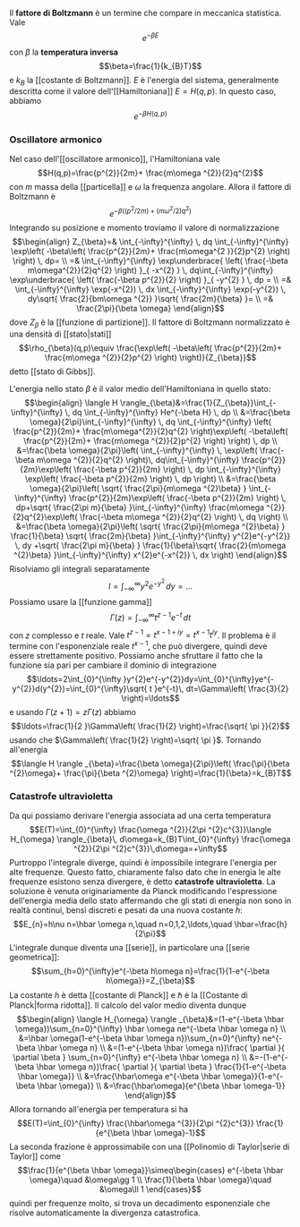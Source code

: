 Il **fattore di Boltzmann** è un termine che compare in meccanica statistica. Vale
$$e^{-\beta E}$$
con $\beta$ la **temperatura inversa**
$$\beta=\frac{1}{k_{B}T}$$
e $k_{B}$ la [[costante di Boltzmann]]. $E$ è l'energia del sistema, generalmente descritta come il valore dell'[[Hamiltoniana]] $E=H(q,p)$. In questo caso, abbiamo
$$e^{-\beta H(q,p)}$$
### Oscillatore armonico
Nel caso dell'[[oscillatore armonico]], l'Hamiltoniana vale
$$H(q,p)=\frac{p^{2}}{2m}+ \frac{m\omega ^{2}}{2}q^{2}$$
con $m$ massa della [[particella]] e $\omega$ la frequenza angolare. Allora il fattore di Boltzmann è
$$e^{-\beta((p^{2}/2m) + (m\omega^{2}/2)q^{2})}$$
Integrando su posizione e momento troviamo il valore di normalizzazione
$$\begin{align}
Z_{\beta}=& \int_{-\infty}^{\infty}  \, dq \int_{-\infty}^{\infty} \exp\left( -\beta\left( \frac{p^{2}}{2m}+ \frac{m\omega^{2 }}{2}p^{2} \right) \right) \, dp= \\
=& \int_{-\infty}^{\infty} \exp\underbrace{ \left( \frac{-\beta m\omega^{2}}{2}q^{2} \right) }_{ -x^{2} } \, dq\int_{-\infty}^{\infty} \exp\underbrace{ \left( \frac{-\beta p^{2}}{2} \right) }_{ -y^{2} } \, dp = \\
=& \int_{-\infty}^{\infty} \exp(-x^{2}) \, dx \int_{-\infty}^{\infty} \exp(-y^{2}) \, dy\sqrt{ \frac{2}{bm\omega ^{2}} }\sqrt{ \frac{2m}{\beta} }= \\
=& \frac{2\pi}{\beta \omega}
\end{align}$$
dove $Z_{\beta}$ è la [[funzione di partizione]]. Il fattore di Boltzmann normalizzato è una densità di [[stato|stati]]
$$\rho_{\beta}(q,p)\equiv \frac{\exp\left( -\beta\left( \frac{p^{2}}{2m}+ \frac{m\omega ^{2}}{2}p^{2} \right) \right)}{Z_{\beta}}$$
detto [[stato di Gibbs]].

L'energia nello stato $\beta$ è il valor medio dell'Hamiltoniana in quello stato:
$$\begin{align}
\langle H \rangle_{\beta}&=\frac{1}{Z_{\beta}}\int_{-\infty}^{\infty}  \, dq \int_{-\infty}^{\infty} He^{-\beta H} \, dp   \\
&=\frac{\beta \omega}{2\pi}\int_{-\infty}^{\infty}  \, dq \int_{-\infty}^{\infty} \left( \frac{p^{2}}{2m}+ \frac{m\omega^{2}}{2}q^{2} \right)\exp\left( -\beta\left( \frac{p^{2}}{2m}+ \frac{m\omega ^{2}}{2}p^{2} \right) \right) \, dp \\
&=\frac{\beta \omega}{2\pi}\left( \int_{-\infty}^{\infty}  \, \exp\left( \frac{-\beta m\omega ^{2}}{2}q^{2} \right)\, dq\int_{-\infty}^{\infty} \frac{p^{2}}{2m}\exp\left( \frac{-\beta p^{2}}{2m} \right) \, dp \int_{-\infty}^{\infty} \exp\left( \frac{-\beta p^{2}}{2m} \right) \, dp   \right) \\
&=\frac{\beta \omega}{2\pi}\left( \sqrt{ \frac{2\pi}{m\omega ^{2}\beta} } \int_{-\infty}^{\infty} \frac{p^{2}}{2m}\exp\left( \frac{-\beta p^{2}}{2m} \right) \, dp+\sqrt{ \frac{2\pi m}{\beta} }\int_{-\infty}^{\infty} \frac{m\omega ^{2}}{2}q^{2}\exp\left( \frac{-\beta m\omega ^{2}}{2}q^{2} \right) \, dq  \right) \\
&=\frac{\beta \omega}{2\pi}\left( \sqrt{ \frac{2\pi}{m\omega ^{2}\beta} } \frac{1}{\beta} \sqrt{ \frac{2m}{\beta} }\int_{-\infty}^{\infty} y^{2}e^{-y^{2}} \, dy +\sqrt{ \frac{2\pi m}{\beta} } \frac{1}{\beta}\sqrt{ \frac{2}{m\omega ^{2}\beta} }\int_{-\infty}^{\infty} x^{2}e^{-x^{2}} \, dx  \right)
\end{align}$$
Risolviamo gli integrali separatamente
$$I=\int_{-\infty}^{\infty} y^{2}e^{-y^{2}} \, dy=\ldots$$
Possiamo usare la [[funzione gamma]]
$$\Gamma(z)=\int_{-\infty}^{\infty} t^{z-1}e^{-t} \, dt $$
con $z$ complesso e $t$ reale. Vale $t^{z-1}=t^{x-1+iy}=t^{x-1}t^{iy}$. Il problema è il termine con l'esponenziale reale $t^{x-1}$, che può divergere, quindi deve essere strettamente positivo. Possiamo anche sfruttare il fatto che la funzione sia pari per cambiare il dominio di integrazione
$$\ldots=2\int_{0}^{\infty }y^{2}e^{-y^{2}}dy=\int_{0}^{\infty}ye^{-y^{2}}d(y^{2})=\int_{0}^{\infty}\sqrt{ t }e^{-t}\, dt=\Gamma\left( \frac{3}{2} \right)=\ldots$$
e usando $\Gamma(z+1)=z\Gamma(z)$ abbiamo
$$\ldots=\frac{1}{2 }\Gamma\left( \frac{1}{2} \right)=\frac{\sqrt{ \pi }}{2}$$
usando che $\Gamma\left( \frac{1}{2} \right)=\sqrt{ \pi }$. Tornando all'energia
$$\langle H \rangle _{\beta}=\frac{\beta \omega}{2\pi}\left( \frac{\pi}{\beta ^{2}\omega}+ \frac{\pi}{\beta ^{2}\omega} \right)=\frac{1}{\beta}=k_{B}T$$
### Catastrofe ultravioletta
Da qui possiamo derivare l'energia associata ad una certa temperatura
$$E(T)=\int_{0}^{\infty} \frac{\omega ^{2}}{2\pi ^{2}c^{3}}\langle H_{\omega} \rangle_{\beta}\, d\omega=k_{B}T\int_{0}^{\infty} \frac{\omega ^{2}}{2\pi ^{2}c^{3}}\,d\omega=+\infty$$
Purtroppo l'integrale diverge, quindi è impossibile integrare l'energia per alte frequenze. Questo fatto, chiaramente falso dato che in energia le alte frequenze esistono senza divergere, è detto **catastrofe ultravioletta**. La soluzione è venuta originariamente da Planck modificando l'espressione dell'energia media dello stato affermando che gli stati di energia non sono in realtà continui, bensì discreti e pesati da una nuova costante $h$:
$$E_{n}=h\nu n=\hbar \omega n,\quad n=0,1,2,\ldots,\quad \hbar=\frac{h}{2\pi}$$
L'integrale dunque diventa una [[serie]], in particolare una [[serie geometrica]]:
$$\sum_{h=0}^{\infty}e^{-\beta h\omega n}=\frac{1}{1-e^{-\beta h\omega}}=Z_{\beta}$$
La costante $h$ è detta [[costante di Planck]] e $\hbar$ è la [[Costante di Planck|forma ridotta]]. Il calcolo del valor medio diventa dunque
$$\begin{align}
\langle H_{\omega} \rangle _{\beta}&=(1-e^{-\beta \hbar \omega})\sum_{n=0}^{\infty} \hbar \omega ne^{-\beta \hbar \omega n} \\
&=\hbar \omega(1-e^{-\beta \hbar \omega n})\sum_{n=0}^{\infty} ne^{-\beta \hbar \omega n} \\
&=(1-e^{-\beta \hbar \omega n})\frac{ \partial  }{ \partial \beta } \sum_{n=0}^{\infty} e^{-\beta \hbar \omega n} \\
&=-(1-e^{-\beta \hbar \omega n})\frac{ \partial }{ \partial \beta } \frac{1}{1-e^{-\beta \hbar \omega}} \\
&=\frac{\hbar\omega e^{-\beta \hbar \omega}}{1-e^{-\beta \hbar \omega}} \\
&=\frac{\hbar\omega}{e^{\beta \hbar \omega-1}}
\end{align}$$
Allora tornando all'energia per temperatura si ha
$$E(T)=\int_{0}^{\infty} \frac{\hbar\omega ^{3}}{2\pi ^{2}c^{3}} \frac{1}{e^{\beta \hbar \omega}-1}$$
La seconda frazione è approssimabile con una [[Polinomio di Taylor|serie di Taylor]] come
$$\frac{1}{e^{\beta \hbar \omega}}\simeq\begin{cases}
e^{-\beta \hbar \omega}\quad &\omega\gg 1 \\
\frac{1}{\beta \hbar \omega}\quad &\omega\ll 1
\end{cases}$$
quindi per frequenze molto, si trova un decadimento esponenziale che risolve automaticamente la divergenza catastrofica.